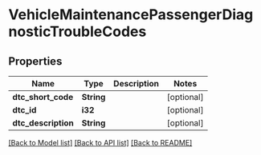 # VehicleMaintenancePassengerDiagnosticTroubleCodes

## Properties
Name | Type | Description | Notes
------------ | ------------- | ------------- | -------------
**dtc_short_code** | **String** |  | [optional] 
**dtc_id** | **i32** |  | [optional] 
**dtc_description** | **String** |  | [optional] 

[[Back to Model list]](../README.md#documentation-for-models) [[Back to API list]](../README.md#documentation-for-api-endpoints) [[Back to README]](../README.md)


